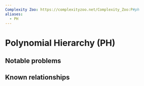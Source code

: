 ```yaml
---
Complexity Zoo: https://complexityzoo.net/Complexity_Zoo:P#ph
aliases:
  - PH
---
```

#  Polynomial Hierarchy (PH)

## Notable problems

## Known relationships

